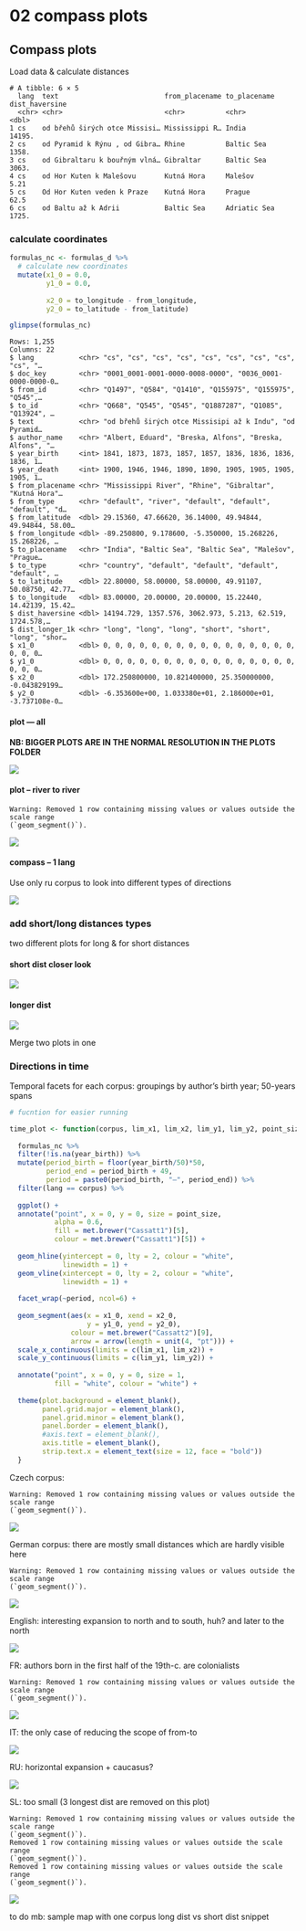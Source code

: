 # 02 compass plots

## Compass plots

Load data & calculate distances

    # A tibble: 6 × 5
      lang  text                          from_placename to_placename dist_haversine
      <chr> <chr>                         <chr>          <chr>                 <dbl>
    1 cs    od břehů širých otce Missisi… Mississippi R… India              14195.  
    2 cs    od Pyramid k Rýnu , od Gibra… Rhine          Baltic Sea          1358.  
    3 cs    od Gibraltaru k bouřným vlná… Gibraltar      Baltic Sea          3063.  
    4 cs    od Hor Kuten k Malešovu       Kutná Hora     Malešov                5.21
    5 cs    Od Hor Kuten veden k Praze    Kutná Hora     Prague                62.5 
    6 cs    od Baltu až k Adrii           Baltic Sea     Adriatic Sea        1725.  

### calculate coordinates

``` r
formulas_nc <- formulas_d %>% 
  # calculate new coordinates
  mutate(x1_0 = 0.0,
         y1_0 = 0.0,
         
         x2_0 = to_longitude - from_longitude,
         y2_0 = to_latitude - from_latitude)

glimpse(formulas_nc)
```

    Rows: 1,255
    Columns: 22
    $ lang           <chr> "cs", "cs", "cs", "cs", "cs", "cs", "cs", "cs", "cs", "…
    $ doc_key        <chr> "0001_0001-0001-0000-0008-0000", "0036_0001-0000-0000-0…
    $ from_id        <chr> "Q1497", "Q584", "Q1410", "Q155975", "Q155975", "Q545",…
    $ to_id          <chr> "Q668", "Q545", "Q545", "Q1887287", "Q1085", "Q13924", …
    $ text           <chr> "od břehů širých otce Missisipi až k Indu", "od Pyramid…
    $ author_name    <chr> "Albert, Eduard", "Breska, Alfons", "Breska, Alfons", "…
    $ year_birth     <int> 1841, 1873, 1873, 1857, 1857, 1836, 1836, 1836, 1836, 1…
    $ year_death     <int> 1900, 1946, 1946, 1890, 1890, 1905, 1905, 1905, 1905, 1…
    $ from_placename <chr> "Mississippi River", "Rhine", "Gibraltar", "Kutná Hora"…
    $ from_type      <chr> "default", "river", "default", "default", "default", "d…
    $ from_latitude  <dbl> 29.15360, 47.66620, 36.14000, 49.94844, 49.94844, 58.00…
    $ from_longitude <dbl> -89.250800, 9.178600, -5.350000, 15.268226, 15.268226, …
    $ to_placename   <chr> "India", "Baltic Sea", "Baltic Sea", "Malešov", "Prague…
    $ to_type        <chr> "country", "default", "default", "default", "default", …
    $ to_latitude    <dbl> 22.80000, 58.00000, 58.00000, 49.91107, 50.08750, 42.77…
    $ to_longitude   <dbl> 83.00000, 20.00000, 20.00000, 15.22440, 14.42139, 15.42…
    $ dist_haversine <dbl> 14194.729, 1357.576, 3062.973, 5.213, 62.519, 1724.578,…
    $ dist_longer_1k <chr> "long", "long", "long", "short", "short", "long", "shor…
    $ x1_0           <dbl> 0, 0, 0, 0, 0, 0, 0, 0, 0, 0, 0, 0, 0, 0, 0, 0, 0, 0, 0…
    $ y1_0           <dbl> 0, 0, 0, 0, 0, 0, 0, 0, 0, 0, 0, 0, 0, 0, 0, 0, 0, 0, 0…
    $ x2_0           <dbl> 172.250800000, 10.821400000, 25.350000000, -0.043829199…
    $ y2_0           <dbl> -6.353600e+00, 1.033380e+01, 2.186000e+01, -3.737108e-0…

#### plot — all

**NB: BIGGER PLOTS ARE IN THE NORMAL RESOLUTION IN THE PLOTS FOLDER**

![](02_compass_plots.markdown_strict_files/figure-markdown_strict/unnamed-chunk-8-1.png)

#### plot – river to river

    Warning: Removed 1 row containing missing values or values outside the scale range
    (`geom_segment()`).

![](02_compass_plots.markdown_strict_files/figure-markdown_strict/unnamed-chunk-10-1.png)

#### compass – 1 lang

Use only ru corpus to look into different types of directions

![](02_compass_plots.markdown_strict_files/figure-markdown_strict/unnamed-chunk-11-1.png)

### add short/long distances types

two different plots for long & for short distances

#### short dist closer look

![](02_compass_plots.markdown_strict_files/figure-markdown_strict/unnamed-chunk-12-1.png)

#### longer dist

![](02_compass_plots.markdown_strict_files/figure-markdown_strict/unnamed-chunk-14-1.png)

Merge two plots in one

### Directions in time

Temporal facets for each corpus: groupings by author’s birth year;
50-years spans

``` r
# fucntion for easier running

time_plot <- function(corpus, lim_x1, lim_x2, lim_y1, lim_y2, point_size) { 
  
  formulas_nc %>% 
  filter(!is.na(year_birth)) %>% 
  mutate(period_birth = floor(year_birth/50)*50,
         period_end = period_birth + 49,
         period = paste0(period_birth, "—", period_end)) %>% 
  filter(lang == corpus) %>% 
  
  ggplot() + 
  annotate("point", x = 0, y = 0, size = point_size, 
           alpha = 0.6, 
           fill = met.brewer("Cassatt1")[5], 
           colour = met.brewer("Cassatt1")[5]) + 
  
  geom_hline(yintercept = 0, lty = 2, colour = "white", 
             linewidth = 1) + 
  geom_vline(xintercept = 0, lty = 2, colour = "white", 
             linewidth = 1) + 
  
  facet_wrap(~period, ncol=6) + 
  
  geom_segment(aes(x = x1_0, xend = x2_0,
                   y = y1_0, yend = y2_0), 
               colour = met.brewer("Cassatt2")[9],
               arrow = arrow(length = unit(4, "pt"))) + 
  scale_x_continuous(limits = c(lim_x1, lim_x2)) + 
  scale_y_continuous(limits = c(lim_y1, lim_y2)) + 
  
  annotate("point", x = 0, y = 0, size = 1,
           fill = "white", colour = "white") + 
  
  theme(plot.background = element_blank(),
        panel.grid.major = element_blank(),
        panel.grid.minor = element_blank(),
        panel.border = element_blank(), 
        #axis.text = element_blank(), 
        axis.title = element_blank(),
        strip.text.x = element_text(size = 12, face = "bold"))
  }
```

Czech corpus:

    Warning: Removed 1 row containing missing values or values outside the scale range
    (`geom_segment()`).

![](02_compass_plots.markdown_strict_files/figure-markdown_strict/unnamed-chunk-18-1.png)

German corpus: there are mostly small distances which are hardly visible
here

    Warning: Removed 1 row containing missing values or values outside the scale range
    (`geom_segment()`).

![](02_compass_plots.markdown_strict_files/figure-markdown_strict/unnamed-chunk-19-1.png)

English: interesting expansion to north and to south, huh? and later to
the north

![](02_compass_plots.markdown_strict_files/figure-markdown_strict/unnamed-chunk-20-1.png)

FR: authors born in the first half of the 19th-c. are colonialists

    Warning: Removed 1 row containing missing values or values outside the scale range
    (`geom_segment()`).

![](02_compass_plots.markdown_strict_files/figure-markdown_strict/unnamed-chunk-21-1.png)

IT: the only case of reducing the scope of from-to

![](02_compass_plots.markdown_strict_files/figure-markdown_strict/unnamed-chunk-22-1.png)

RU: horizontal expansion + caucasus?

![](02_compass_plots.markdown_strict_files/figure-markdown_strict/unnamed-chunk-23-1.png)

SL: too small (3 longest dist are removed on this plot)

    Warning: Removed 1 row containing missing values or values outside the scale range
    (`geom_segment()`).
    Removed 1 row containing missing values or values outside the scale range
    (`geom_segment()`).
    Removed 1 row containing missing values or values outside the scale range
    (`geom_segment()`).

![](02_compass_plots.markdown_strict_files/figure-markdown_strict/unnamed-chunk-24-1.png)

to do mb: sample map with one corpus long dist vs short dist snippet
